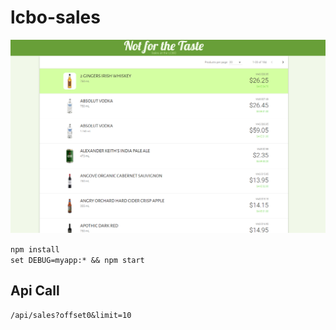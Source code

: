 # lcbo-sales

![Alt text](/sales.PNG?)

`npm install`  
`set DEBUG=myapp:* && npm start`

## Api Call
`/api/sales?offset0&limit=10`

